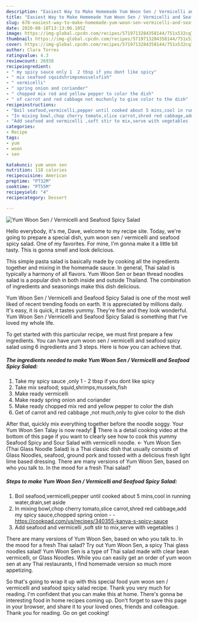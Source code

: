 ```yaml
---
description: "Easiest Way to Make Homemade Yum Woon Sen / Vermicelli and Seafood Spicy Salad"
title: "Easiest Way to Make Homemade Yum Woon Sen / Vermicelli and Seafood Spicy Salad"
slug: 670-easiest-way-to-make-homemade-yum-woon-sen-vermicelli-and-seafood-spicy-salad
date: 2020-08-18T13:13:06.105Z
image: https://img-global.cpcdn.com/recipes/5719713284358144/751x532cq70/yum-woon-sen-vermicelli-and-seafood-spicy-salad-recipe-main-photo.jpg
thumbnail: https://img-global.cpcdn.com/recipes/5719713284358144/751x532cq70/yum-woon-sen-vermicelli-and-seafood-spicy-salad-recipe-main-photo.jpg
cover: https://img-global.cpcdn.com/recipes/5719713284358144/751x532cq70/yum-woon-sen-vermicelli-and-seafood-spicy-salad-recipe-main-photo.jpg
author: Clara Torres
ratingvalue: 4.3
reviewcount: 26938
recipeingredient:
- " my spicy sauce only 1  2 tbsp if you dont like spicy"
- " mix seafood squidshrimpsmusselsfish"
- " vermicelli"
- " spring onion and coriander"
- " chopped mix red and yellow pepper to color the dish"
- " of carrot and red cabbage not muchonly to give color to the dish"
recipeinstructions:
- "Boil seafood,vermicelli,pepper until cooked about 5 mins,cool in running water,drain,set aside"
- "In mixing bowl,chop cherry tomato,slice carrot,shred red cabbage,add my spicy sauce,chopped spring onion  https://cookpad.com/us/recipes/340355-kanya-s-spicy-sauce"
- "Add seafood and vermicelli ,soft stir to mix,serve with vegetables :)"
categories:
- Recipe
tags:
- yum
- woon
- sen

katakunci: yum woon sen 
nutrition: 118 calories
recipecuisine: American
preptime: "PT32M"
cooktime: "PT55M"
recipeyield: "4"
recipecategory: Dessert

---
```



![Yum Woon Sen / Vermicelli and Seafood Spicy Salad](https://img-global.cpcdn.com/recipes/5719713284358144/751x532cq70/yum-woon-sen-vermicelli-and-seafood-spicy-salad-recipe-main-photo.jpg)

Hello everybody, it's me, Dave, welcome to my recipe site. Today, we're going to prepare a special dish, yum woon sen / vermicelli and seafood spicy salad. One of my favorites. For mine, I'm gonna make it a little bit tasty. This is gonna smell and look delicious.

This simple pasta salad is basically made by cooking all the ingredients together and mixing in the homemade sauce. In general, Thai salad is typically a harmony of all flavors. Yum Woon Sen or bean thread noodles salad is a popular dish in both inside and outside Thailand. The combination of ingredients and seasonings make this dish delicious.

Yum Woon Sen / Vermicelli and Seafood Spicy Salad is one of the most well liked of recent trending foods on earth. It is appreciated by millions daily. It's easy, it is quick, it tastes yummy. They're fine and they look wonderful. Yum Woon Sen / Vermicelli and Seafood Spicy Salad is something that I've loved my whole life.


To get started with this particular recipe, we must first prepare a few ingredients. You can have yum woon sen / vermicelli and seafood spicy salad using 6 ingredients and 3 steps. Here is how you can achieve that.

<!--inarticleads1-->

##### The ingredients needed to make Yum Woon Sen / Vermicelli and Seafood Spicy Salad:

1. Take  my spicy sauce ,only 1 - 2 tbsp if you dont like spicy
1. Take  mix seafood; squid,shrimps,mussels,fish
1. Make ready  vermicelli
1. Make ready  spring onion and coriander
1. Make ready  chopped mix red and yellow pepper to color the dish
1. Get  of carrot and red cabbage ,not much,only to give color to the dish


After that, quickly mix everything together before the noodle soggy. Your Yum Woon Sen Talay is now ready! 🙂 There is a detail cooking video at the bottom of this page if you want to clearly see how to cook this yummy Seafood Spicy and Sour Salad with vermicelli noodle. ← Yum Woon Sen (Thai Glass Noodle Salad) is a Thai classic dish that usually consists of Glass Noodles, seafood, ground pork and tossed with a delicious fresh light lime based dressing. There are many versions of Yum Woon Sen, based on who you talk to. In the mood for a fresh Thai salad? 

<!--inarticleads2-->

##### Steps to make Yum Woon Sen / Vermicelli and Seafood Spicy Salad:

1. Boil seafood,vermicelli,pepper until cooked about 5 mins,cool in running water,drain,set aside
1. In mixing bowl,chop cherry tomato,slice carrot,shred red cabbage,add my spicy sauce,chopped spring onion -  - https://cookpad.com/us/recipes/340355-kanya-s-spicy-sauce
1. Add seafood and vermicelli ,soft stir to mix,serve with vegetables :)


There are many versions of Yum Woon Sen, based on who you talk to. In the mood for a fresh Thai salad? Try out Yum Woon Sen, a spicy Thai glass noodles salad! Yum Woon Sen is a type of Thai salad made with clear bean vermicelli, or Glass Noodles. While you can easily get an order of yum woon sen at any Thai restaurants, I find homemade version so much more appetizing. 

So that's going to wrap it up with this special food yum woon sen / vermicelli and seafood spicy salad recipe. Thank you very much for reading. I'm confident that you can make this at home. There's gonna be interesting food in home recipes coming up. Don't forget to save this page in your browser, and share it to your loved ones, friends and colleague. Thank you for reading. Go on get cooking!
